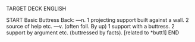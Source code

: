 TARGET DECK
ENGLISH

START
Basic
Buttress
Back: —n. 1 projecting support built against a wall. 2 source of help etc. —v. (often foll. By up) 1 support with a buttress. 2 support by argument etc. (buttressed by facts). [related to *butt1]
END
